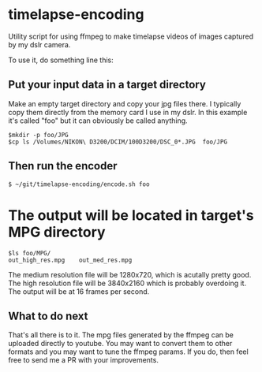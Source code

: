 # timelapse-encoding
Utility script for using ffmpeg to make timelapse videos of images captured by my dslr camera.

To use it, do something line this:

## Put your input data in a target directory

Make an empty target directory and copy your jpg files there.  I typically copy
them directly from the memory card I use in my dslr. In this example it's
called "foo" but it can obviously be called anything.

    $mkdir -p foo/JPG
    $cp ls /Volumes/NIKON\ D3200/DCIM/100D3200/DSC_0*.JPG  foo/JPG


## Then run the encoder

    $ ~/git/timelapse-encoding/encode.sh foo

# The output will be located in target's MPG directory

    $ls foo/MPG/
    out_high_res.mpg	out_med_res.mpg

The medium resolution file will be 1280x720, which is acutally  pretty good.
The high resolution file will be 3840x2160 which is probably overdoing it. The
output will be at 16 frames per second.

## What to do next

That's all there is to it.   The mpg files generated by the ffmpeg
can be uploaded directly to youtube.  You may want to convert them to
other formats and you may want to tune the ffmpeg params.  If you do, then
feel free to send me a PR with your improvements.